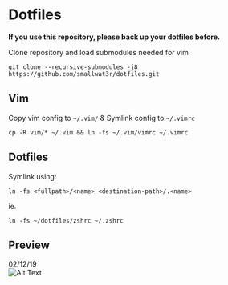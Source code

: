 # Dotfiles  

**If you use this repository, please back up your dotfiles before.**  

Clone repository and load submodules needed for vim  

```
git clone --recursive-submodules -j8 https://github.com/smallwat3r/dotfiles.git
```

## Vim  
Copy vim config to `~/.vim/` & Symlink config to `~/.vimrc`
```
cp -R vim/* ~/.vim && ln -fs ~/.vim/vimrc ~/.vimrc
```

## Dotfiles  
Symlink using:  
```
ln -fs <fullpath>/<name> <destination-path>/.<name>
```

ie.  
```
ln -fs ~/dotfiles/zshrc ~/.zshrc
```

## Preview  
02/12/19  
![Alt Text](https://github.com/smallwat3r/dotfiles/blob/master/_screenshot/_s1.png)  
